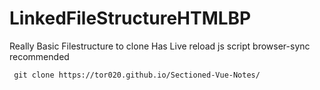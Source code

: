 # LinkedFileStructureHTMLBP
Really Basic Filestructure to clone
Has Live reload js script 
browser-sync recommended


 ``` git clone https://tor020.github.io/Sectioned-Vue-Notes/```

